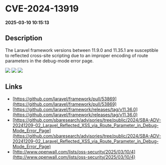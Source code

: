 # CVE-2024-13919

**2025-03-10 10:15:13**

## Description
The Laravel framework versions between 11.9.0 and 11.35.1 are susceptible to reflected cross-site scripting due to an improper encoding of route parameters in the debug-mode error page.

![](https://img.shields.io/static/v1?label=Score&message=8.0&color=red)
![](https://img.shields.io/static/v1?label=Severity&message=HIGH&color=red)
![](https://img.shields.io/static/v1?label=CWE&message=XSS&color=green)

## Links
- [https://github.com/laravel/framework/pull/53869](https://github.com/laravel/framework/pull/53869)
- [https://github.com/laravel/framework/releases/tag/v11.36.0](https://github.com/laravel/framework/releases/tag/v11.36.0)
- [https://github.com/sbaresearch/advisories/tree/public/2024/SBA-ADV-20241209-02_Laravel_Reflected_XSS_via_Route_Parameter_in_Debug-Mode_Error_Page](https://github.com/sbaresearch/advisories/tree/public/2024/SBA-ADV-20241209-02_Laravel_Reflected_XSS_via_Route_Parameter_in_Debug-Mode_Error_Page)
- [http://www.openwall.com/lists/oss-security/2025/03/10/4](http://www.openwall.com/lists/oss-security/2025/03/10/4)
